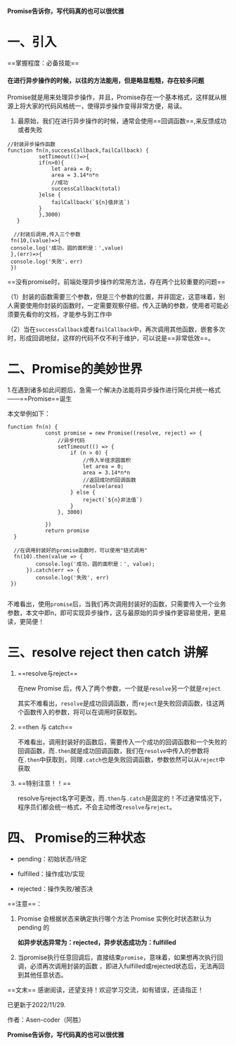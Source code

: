 **Promise告诉你，写代码真的也可以很优雅**
# 一、引入
==掌握程度：必备技能==

#### 在进行异步操作的时候，以往的方法能用，但是略显粗糙，存在较多问题
Promise就是用来处理异步操作，并且，Promise存在一个基本格式，这样就从根源上将大家的代码风格统一，使得异步操作变得非常方便，易读。


1. 最原始，我们在进行异步操作的时候，通常会使用==回调函数==,来反馈成功或者失败
```
//封装异步操作函数
function fn(n,successCallback,failCallback) {
          setTimeout(()=>{
          if(n>0){
              let area = 0;
              area = 3.14*n*n
              //成功
              successCallback(total)
          }else {
              failCallback(`${n}值非法`)
          }
          },3000)
   }
  
  //封装后调用,传入三个参数
 fn(10,(value)=>{
 console.log('成功，圆的面积是：',value)
 },(err)=>{
 console.log('失败'，err)
 })
```
==没有promise时，前端处理异步操作的常用方法，存在两个比较重要的问题==

（1）封装的函数需要三个参数，但是三个参数的位置，并非固定，这意味着，别人需要使用你封装的函数时，一定需要观察仔细，传入正确的参数，使用者可能必须要先看你的文档，才能参与到工作中

（2）当在`successCallback`或者`failCallback`中，再次调用其他函数，嵌套多次时，形成回调地狱，这样的代码不仅不利于维护，可以说是==非常低效==。

# 二、Promise的美妙世界

1.在遇到诸多如此问题后，急需一个解决办法能将异步操作进行简化并统一格式——==Promise==诞生

本文举例如下：
```
function fn(n) {
            const promise = new Promise((resolve, reject) => {
                //异步代码
                setTimeout(() => {
                    if (n > 0) {
                        //传入半径求圆面积
                        let area = 0;
                        area = 3.14*n*n
                        //返回成功的回调函数
                        resolve(area)
                    } else {
                        reject(`${n}非法值`)
                    }
                }, 3000)

            })
            return promise
  }
  
  //在调用封装好的promise函数时，可以使用"链式调用"
  fn(10).then(value => {
         console.log('成功，圆的面积是：', value);
      }).catch(err => {
         console.log('失败', err)
 })
    
```

不难看出，使用`promise`后，当我们再次调用封装好的函数，只需要传入一个业务参数，本文中即n，即可实现异步操作，这与最原始的异步操作更容易使用，更易读，更简便！


# 三、resolve reject then catch 讲解

   1. ==resolve与reject==
     
       在new Promise 后，传入了两个参数，一个就是`resolve`另一个就是`reject`
       
       其实不难看出，`resolve`是成功回调函数，而`reject`是失败回调函数，往这两个函数传入的参数，将可以在调用时获取到。
       
   2. ==then 与 catch==

        不难看出，调用封装好的函数后，需要传入一个成功的回调函数和一个失败的回调函数，而`.then`就是成功回调函数，我们在`resolve`中传入的参数将在`.then`中获取到，同理`.catch`也是失败回调函数，参数依然可以从`reject`中获取
        
   3. ==特别注意！！==
        
         resolve与reject名字可更改，而`.then`与`.catch`是固定的！不过通常情况下，程序员们都会统一格式，不会主动修改`resolve`与`reject`。
      
    
# 四、 Promise的三种状态

- pending：初始状态/待定
 
- fulfilled：操作成功/实现
 
- rejected：操作失败/被否决


==注意==：

1. Promise 会根据状态来确定执行哪个方法
   Promise 实例化时状态默认为 pending 的
   
   **如异步状态异常为：rejected，异步状态成功为：fulfilled**

2. 当promise执行任意回调后，直接结束`promise`，意味着，如果想再次执行回调，必须再次调用封装的函数
，即进入fulfilled或rejected状态后，无法再回到其他任意状态。



 ==文末==
感谢阅读，还望支持！欢迎学习交流，如有错误，还请指正！  

已更新于2022/11/29.

作者：Asen-coder（阿胜）

**Promise告诉你，写代码真的也可以很优雅**